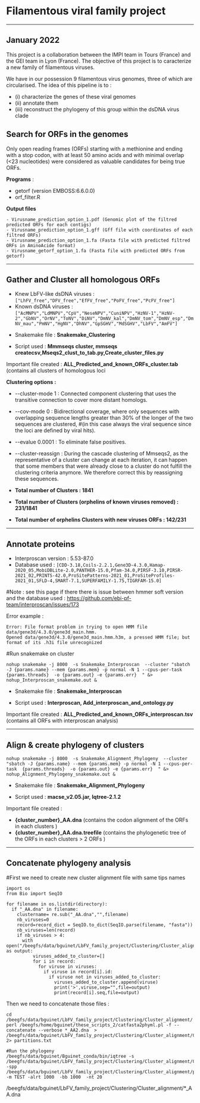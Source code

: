 # Filamentous viral family project
------------
January 2022 
-------------

This project is a collaboration between the IMPI team in Tours (France) and the GEI team in Lyon (France). 
The objective of this project is to caracterize a new family of filamentous viruses.


We have in our possession 9 filamentous virus genomes, three of which are circularised. 
The idea of this pipeline is to :
- (i) characterize the genes of these viral genomes
- (ii) annotate them
- (iii) reconstruct the phylogeny of this group within the dsDNA virus clade

## Search for ORFs in the genomes 

Only open reading frames (ORFs) starting with a methionine and ending with a stop codon, with at least 50 amino acids and with minimal overlap (<23 nucleotides)
were considered as valuable candidates for being true ORFs.

**Programs** : 
- getorf (version EMBOSS:6.6.0.0)
- orf_filter.R 

**Output files**
```
- Virusname_prediction_option_1.pdf (Genomic plot of the filtred predicted ORFs for each contigs)
- Virusname_prediction_option_1.gff (Gff file with coordinates of each filtred ORFs)
- Virusname_prediction_option_1.fa (Fasta file with predicted filtred ORFs in AminoAcide format) 
- Virusname_getorf_option_1.fa (Fasta file with predicted ORFs from getorf)
```
------------------

## Gather and Cluster all homologous ORFs

- Knew LbFV-like dsDNA viruses : ```["LhFV_free","DFV_free","EfFV_free","PoFV_free","PcFV_free"]```
- Known dsDNA viruses : ```["AcMNPV","LdMNPV","CpV","NeseNPV","CuniNPV","HzNV-1","HzNV-2","GbNV","OrNV","ToNV","DiNV","DmNV_kal","DmNV_tom","DmNV_esp","DmNV_mau","PmNV","HgNV","DhNV","GpSGHV","MdSGHV","LbFV","AmFV"]```

* Snakemake file : **Snakemake_Clustering**

* Script used : **Mmmseqs cluster, mmseqs createcsv,Mseqs2_clust_to_tab.py,Create_cluster_files.py**

Important file created : **ALL_Predicted_and_known_ORFs_cluster.tab** (contains all clusters of homologous loci 

**Clustering options :** 

- --cluster-mode 1 : Connected component clustering that uses the transitive connection to cover more distant homologs.
- --cov-mode 0 : Bidirectional coverage, where only sequences with overlapping sequence lengths greater than 30% of the longer of the two sequences are clustered, 
#(in this case always the viral sequence since the loci are defined by viral hits). 
- --evalue 0.0001 : To eliminate false positives. 
- --cluster-reassign : During the cascade clustering of Mmseqs2, as the representative of a cluster can change at each iteration, it can happen that some members that were already close to a cluster do not fulfill the clustering criteria anymore. We therefore correct this by reassigning these sequences.

- **Total number of Clusters : 1841**
- **Total number of Clusters (orphelins of known viruses removed) : 231/1841**
- **Total number of orphelins Clusters with new viruses ORFs : 142/231**

--------------------

## Annotate proteins 

- Interproscan version : 5.53-87.0
- Database used : 
```[CDD-3.18,Coils-2.2.1,Gene3D-4.3.0,Hamap-2020_05,MobiDBLite-2.0,PANTHER-15.0,Pfam-34.0,PIRSF-3.10,PIRSR-2021_02,PRINTS-42.0,ProSitePatterns-2021_01,ProSiteProfiles-2021_01,SFLD-4,SMART-7.1,SUPERFAMILY-1.75,TIGRFAM-15.0]```

#Note : see this page if there there is issue between hmmer soft version and the database used : https://github.com/ebi-pf-team/interproscan/issues/173

Error example :

```
Error: File format problem in trying to open HMM file data/gene3d/4.3.0/gene3d_main.hmm.
Opened data/gene3d/4.3.0/gene3d_main.hmm.h3m, a pressed HMM file; but format of its .h3i file unrecognized
```

#Run snakemake on cluster 
```
nohup snakemake -j 8000  -s Snakemake_Interproscan  --cluster "sbatch -J {params.name} --mem {params.mem} -p normal -N 1 --cpus-per-task  {params.threads}  -o {params.out} -e {params.err}  " &> nohup_Interproscan_snakemake.out &
```

* Snakemake file : **Snakemake_Interproscan**

* Script used : **Interproscan, Add_interproscan_and_ontology.py**

Important file created : **ALL_Predicted_and_known_ORFs_interproscan.tsv** (contains all ORFs with interproscan analysis)

--------------------

## Align & create phylogeny of clusters 

```
nohup snakemake -j 8000  -s Snakemake_Alignment_Phylogeny  --cluster "sbatch -J {params.name} --mem {params.mem} -p normal -N 1 --cpus-per-task  {params.threads}  -o {params.out} -e {params.err}  " &> nohup_Alignment_Phylogeny_snakemake.out &
```

* Snakemake file : **Snakemake_Alignment_Phylogeny**

* Script used : **macse_v2.05.jar, Iqtree-2.1.2**

Important file created :
- **{cluster_number}_AA.dna** (contains the codon alignment of the ORFs in each clusters )
- **{cluster_number}_AA.dna.treefile** (contains the phylogenetic tree of the ORFs in each clusters > 2 ORFs )

_________________


## Concatenate phylogeny analysis 

#First we need to create new cluster alignment file with same tips names 

```
import os 
from Bio import SeqIO 

for filename in os.listdir(directory):
  if "_AA.dna" in filename:
    clustername= re.sub("_AA.dna","",filename)
    nb_viruses=0
    record=record_dict = SeqIO.to_dict(SeqIO.parse(filename, "fasta"))
    nb_viruses=len(record)
    if nb_viruses > 4:
      with open("/beegfs/data/bguinet/LbFV_family_project/Clustering/Cluster_alignment/"+clustername+"_AA2.dna","w") as output:
          viruses_added_to_cluster=[]
          for i in record:
            for viruse in viruses:
              if viruse in record[i].id:
                if viruse not in viruses_added_to_cluster:
                  viruses_added_to_cluster.append(viruse)
                  print('>',viruse,sep="",file=output)
                  print(record[i].seq,file=output)
```

Then we need to concatenate those files :

```
cd /beegfs/data/bguinet/LbFV_family_project/Clustering/Cluster_alignment/
perl /beegfs/home/bguinet/these_scripts_2/catfasta2phyml.pl -f --concatenate --verbose *_AA2.dna  > /beegfs/data/bguinet/LbFV_family_project/Clustering/Cluster_alignment/Concatenated_sequences.aln  2> partitions.txt

#Run the phylogeny
/beegfs/data/bguinet/Bguinet_conda/bin/iqtree -s /beegfs/data/bguinet/LbFV_family_project/Clustering/Cluster_alignment/Concatenated_sequences.aln -spp /beegfs/data/bguinet/LbFV_family_project/Clustering/Cluster_alignment/partitions.tab -m TEST -alrt 1000  -bb 1000  -nt 20
```

/beegfs/data/bguinet/LbFV_family_project/Clustering/Cluster_alignment/*_AA.dna 


